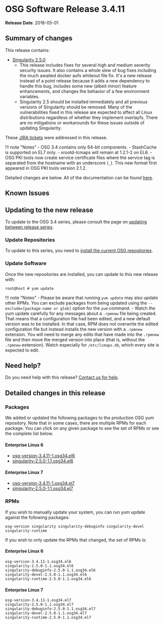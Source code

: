OSG Software Release 3.4.11
===========================

**Release Date**: 2018-05-01

Summary of changes
------------------

This release contains:

-   [Singularity 2.5.0](https://github.com/singularityware/singularity/releases/tag/2.5.0)
    - This release includes fixes for several high and medium severity security issues.
      It also contains a whole slew of bug fixes including the much awaited docker aufs whiteout file fix.
      It's a new release instead of a point release because it adds a new dependency to handle this bug,
      includes some new (albeit minor) feature enhancements, and changes the behavior of a few environment variables.
    - Singularity 2.5 should be installed immediately and all previous versions of Singularity should be removed.
      Many of the vulnerabilities fixed in this release are expected to affect all Linux distributions
      regardless of whether they implement overlayfs.
      There are no mitigations or workarounds for these issues outside of updating Singularity.

These [JIRA tickets](https://jira.opensciencegrid.org/issues/?jql=project%20%3D%20SOFTWARE%20AND%20fixVersion%20%3D%203.4.11%20ORDER%20BY%20priority%20DESC%2C%20key%20DESC) were addressed in this release.

!!! note "Notes"
    -   OSG 3.4 contains only 64-bit components.
    -   StashCache is supported on EL7 only.
    -   xrootd-lcmaps will remain at 1.2.1-2 on EL6.
    -   OSG PKI tools now create service certificate files where the service tag is separated from the hostname with an underscore (`_`). This new format first appeared in OSG PKI tools version 2.1.2.

Detailed changes are below. All of the documentation can be found [here](/index.md).

Known Issues
------------

Updating to the new release
---------------------------

To update to the OSG 3.4 series, please consult the page on [updating between release series](/release/release_series#updating-from-osg-31-32-33-to-33-or-34).

### Update Repositories

To update to this series, you need to [install the current OSG repositories](/common/yum#install-osg-repositories).

### Update Software

Once the new repositories are installed, you can update to this new release with:

``` console
root@host # yum update
```

!!! note "Notes"
    -   Please be aware that running `yum update` may also update other RPMs. You can exclude packages from being updated using the `--exclude=[package-name or glob]` option for the `yum` command.
    -   Watch the yum update carefully for any messages about a `.rpmnew` file being created. That means that a configuration file had been edited, and a new default version was to be installed. In that case, RPM does not overwrite the edited configuration file but instead installs the new version with a `.rpmnew` extension. You will need to merge any edits that have made into the `.rpmnew` file and then move the merged version into place (that is, without the `.rpmnew` extension). Watch especially for `/etc/lcmaps.db`, which every site is expected to edit.

Need help?
----------

Do you need help with this release? [Contact us for help](/common/help).

Detailed changes in this release
--------------------------------

### Packages

We added or updated the following packages to the production OSG yum repository. Note that in some cases, there are multiple RPMs for each package. You can click on any given package to see the set of RPMs or see the complete list below.

#### Enterprise Linux 6

-   [osg-version-3.4.11-1.osg34.el6](https://koji.chtc.wisc.edu/koji/search?match=glob&type=build&terms=osg-version-3.4.11-1.osg34.el6)
-   [singularity-2.5.0-1.1.osg34.el6](https://koji.chtc.wisc.edu/koji/search?match=glob&type=build&terms=singularity-2.5.0-1.1.osg34.el6)

#### Enterprise Linux 7

-   [osg-version-3.4.11-1.osg34.el7](https://koji.chtc.wisc.edu/koji/search?match=glob&type=build&terms=osg-version-3.4.11-1.osg34.el7)
-   [singularity-2.5.0-1.1.osg34.el7](https://koji.chtc.wisc.edu/koji/search?match=glob&type=build&terms=singularity-2.5.0-1.1.osg34.el7)

### RPMs

If you wish to manually update your system, you can run yum update against the following packages:

    osg-version singularity singularity-debuginfo singularity-devel singularity-runtime

If you wish to only update the RPMs that changed, the set of RPMs is:

#### Enterprise Linux 6

``` file
osg-version-3.4.11-1.osg34.el6
singularity-2.5.0-1.1.osg34.el6
singularity-debuginfo-2.5.0-1.1.osg34.el6
singularity-devel-2.5.0-1.1.osg34.el6
singularity-runtime-2.5.0-1.1.osg34.el6
```

#### Enterprise Linux 7

``` file
osg-version-3.4.11-1.osg34.el7
singularity-2.5.0-1.1.osg34.el7
singularity-debuginfo-2.5.0-1.1.osg34.el7
singularity-devel-2.5.0-1.1.osg34.el7
singularity-runtime-2.5.0-1.1.osg34.el7
```
